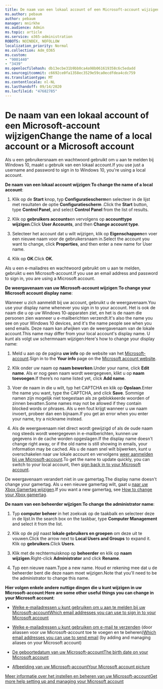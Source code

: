 ```yaml
---
title: De naam van een lokaal account of een Microsoft-account wijzigen
ms.author: pebaum
author: pebaum
manager: mnirkhe
ms.audience: Admin
ms.topic: article
ms.service: o365-administration
ROBOTS: NOINDEX, NOFOLLOW
localization_priority: Normal
ms.collection: Adm_O365
ms.custom:
- "9001440"
- "3439"
ms.openlocfilehash: db13ecbe31b9bb0ca4a98b061619358c6c5edadd
ms.sourcegitcommit: c6692ce0fa1358ec3529e59ca0ecdfdea4cdc759
ms.translationtype: MT
ms.contentlocale: nl-NL
ms.lasthandoff: 09/14/2020
ms.locfileid: "47682785"
---
```

# <a name="change-the-name-of-a-local-account-or-a-microsoft-account"></a><span data-ttu-id="933a1-102">De naam van een lokaal account of een Microsoft-account wijzigen</span><span class="sxs-lookup"><span data-stu-id="933a1-102">Change the name of a local account or a Microsoft account</span></span>

<span data-ttu-id="933a1-103">Als u een gebruikersnaam en wachtwoord gebruikt om u aan te melden bij Windows 10, maakt u gebruik van een lokaal account.</span><span class="sxs-lookup"><span data-stu-id="933a1-103">If you use just a username and password to sign in to Windows 10, you're using a local account.</span></span> 

<span data-ttu-id="933a1-104">**De naam van een lokaal account wijzigen**:</span><span class="sxs-lookup"><span data-stu-id="933a1-104">**To change the name of a local account**:</span></span>

1. <span data-ttu-id="933a1-105">Klik op de **Start** knop, typ **Configuratiescherm**en selecteer in de lijst met resultaten de optie **Configuratiescherm** .</span><span class="sxs-lookup"><span data-stu-id="933a1-105">Click the **Start** button, type **Control Panel**, and select **Control Panel** from the list of results.</span></span>

2. <span data-ttu-id="933a1-106">Klik op **gebruikers accounts**en vervolgens op **accounttype wijzigen**.</span><span class="sxs-lookup"><span data-stu-id="933a1-106">Click **User Accounts**, and then **Change account type**.</span></span>

3. <span data-ttu-id="933a1-107">Selecteer het account dat u wilt wijzigen, klik op **Eigenschappen**en voer een nieuwe naam voor de gebruikersnaam in.</span><span class="sxs-lookup"><span data-stu-id="933a1-107">Select the account you want to change, click **Properties**, and then enter a new name for User name.</span></span>

4. <span data-ttu-id="933a1-108">Klik op **OK**.</span><span class="sxs-lookup"><span data-stu-id="933a1-108">Click **OK**.</span></span>

<span data-ttu-id="933a1-109">Als u een e-mailadres en wachtwoord gebruikt om u aan te melden, gebruikt u een Microsoft-account.</span><span class="sxs-lookup"><span data-stu-id="933a1-109">If you use an email address and password to sign in, you are using a Microsoft account.</span></span>

<span data-ttu-id="933a1-110">**De weergavenaam van uw Microsoft-account wijzigen**:</span><span class="sxs-lookup"><span data-stu-id="933a1-110">**To change your Microsoft account display name**:</span></span>

<span data-ttu-id="933a1-111">Wanneer u zich aanmeldt bij uw account, gebruikt u de weergavenaam.</span><span class="sxs-lookup"><span data-stu-id="933a1-111">You use your display name whenever you sign in to your account.</span></span> <span data-ttu-id="933a1-112">Het is ook de naam die u op uw Windows 10-apparaten ziet, en het is de naam die personen zien wanneer u e-mailberichten verzendt.</span><span class="sxs-lookup"><span data-stu-id="933a1-112">It's also the name you see on your Windows 10 devices, and it's the name people see when you send emails.</span></span> <span data-ttu-id="933a1-113">Deze naam kan afwijken van de weergavenaam van de lokale account.</span><span class="sxs-lookup"><span data-stu-id="933a1-113">This name may differ from your local account's display name.</span></span> <span data-ttu-id="933a1-114">U kunt als volgt uw schermnaam wijzigen:</span><span class="sxs-lookup"><span data-stu-id="933a1-114">Here's how to change your display name:</span></span>

1. <span data-ttu-id="933a1-115">Meld u aan op de pagina **uw info** op de website van het [Microsoft-account](https://account.microsoft.com/).</span><span class="sxs-lookup"><span data-stu-id="933a1-115">Sign in to the **Your info** page on the [Microsoft account website](https://account.microsoft.com/).</span></span>

2. <span data-ttu-id="933a1-116">Klik onder uw naam op **naam bewerken**.</span><span class="sxs-lookup"><span data-stu-id="933a1-116">Under your name, click **Edit name**.</span></span> <span data-ttu-id="933a1-117">Als er nog geen naam wordt weergegeven, klikt u op **naam toevoegen**.</span><span class="sxs-lookup"><span data-stu-id="933a1-117">If there’s no name listed yet, click **Add name**.</span></span> 

3. <span data-ttu-id="933a1-118">Voer de naam in die u wilt, typ het CAPTCHA en klik op **Opslaan**.</span><span class="sxs-lookup"><span data-stu-id="933a1-118">Enter the name you want, type the CAPTCHA, and click **Save**.</span></span> <span data-ttu-id="933a1-119">Sommige namen zijn mogelijk niet toegestaan als ze geblokkeerde woorden of zinnen bevatten.</span><span class="sxs-lookup"><span data-stu-id="933a1-119">Some names may not be allowed if they contain blocked words or phrases.</span></span> <span data-ttu-id="933a1-120">Als u een fout krijgt wanneer u uw naam invoert, probeer dan een bijnaam.</span><span class="sxs-lookup"><span data-stu-id="933a1-120">If you get an error when you enter your name, try a nickname instead.</span></span>

4. <span data-ttu-id="933a1-121">Als de weergavenaam niet direct wordt gewijzigd of als de oude naam nog steeds wordt weergegeven in e-mailberichten, kunnen uw gegevens in de cache worden opgeslagen.</span><span class="sxs-lookup"><span data-stu-id="933a1-121">If the display name doesn't change right away, or if the old name is still showing in emails, your information may be cached.</span></span> <span data-ttu-id="933a1-122">Als u de naam snel wilt bijwerken, kunt u overschakelen naar uw lokale account en vervolgens [weer aanmelden bij uw Microsoft-account](https://account.microsoft.com/).</span><span class="sxs-lookup"><span data-stu-id="933a1-122">To get the name to update quickly, you can switch to your local account, then [sign back in to your Microsoft account](https://account.microsoft.com/).</span></span>

<span data-ttu-id="933a1-123">De weergavenaam verandert niet in uw gamertag.</span><span class="sxs-lookup"><span data-stu-id="933a1-123">The display name doesn't change your gamertag.</span></span> <span data-ttu-id="933a1-124">Als u een nieuwe gamertag wilt, gaat u [naar uw Xbox Gamertag wijzigen](https://support.xbox.com/id-ID/account-management/change-xbox-live-gamertag).</span><span class="sxs-lookup"><span data-stu-id="933a1-124">If you want a new gamertag, see [How to change your Xbox gamertag](https://support.xbox.com/id-ID/account-management/change-xbox-live-gamertag).</span></span>

<span data-ttu-id="933a1-125">**De naam van een beheerder wijzigen**:</span><span class="sxs-lookup"><span data-stu-id="933a1-125">**To change the administrator name**:</span></span>

1. <span data-ttu-id="933a1-126">Typ **computer beheer** in het zoekvak op de taakbalk en selecteer deze in de lijst.</span><span class="sxs-lookup"><span data-stu-id="933a1-126">In the search box on the taskbar, type **Computer Management** and select it from the list.</span></span>

2. <span data-ttu-id="933a1-127">Klik op de pijl naast **lokale gebruikers en groepen** om deze uit te vouwen.</span><span class="sxs-lookup"><span data-stu-id="933a1-127">Click the arrow next to **Local Users and Groups** to expand it.</span></span> <span data-ttu-id="933a1-128">Klik op **gebruikers**.</span><span class="sxs-lookup"><span data-stu-id="933a1-128">Click **Users**.</span></span>

3. <span data-ttu-id="933a1-129">Klik met de rechtermuisknop op **beheerder** en klik op **naam wijzigen**.</span><span class="sxs-lookup"><span data-stu-id="933a1-129">Right-click **Administrator** and click **Rename**.</span></span>

4. <span data-ttu-id="933a1-130">Typ een nieuwe naam.</span><span class="sxs-lookup"><span data-stu-id="933a1-130">Type a new name.</span></span> <span data-ttu-id="933a1-131">Houd er rekening mee dat u de beheerder bent die deze naam moet wijzigen.</span><span class="sxs-lookup"><span data-stu-id="933a1-131">Note that you'll need to be the administrator to change this name.</span></span>

<span data-ttu-id="933a1-132">**Hier volgen enkele andere nuttige dingen die u kunt wijzigen in uw Microsoft-account**:</span><span class="sxs-lookup"><span data-stu-id="933a1-132">**Here are some other useful things you can change in your Microsoft account**:</span></span>

- [<span data-ttu-id="933a1-133">Welke e-mailadressen u kunt gebruiken om u aan te melden bij uw Microsoft-account</span><span class="sxs-lookup"><span data-stu-id="933a1-133">Which email addresses you can use to sign in to your Microsoft account</span></span>](https://support.microsoft.com/help/4026162)

- <span data-ttu-id="933a1-134">[Welke e-mailadressen u kunt gebruiken om e-mail te verzenden](https://support.microsoft.com/help/12407) (door aliassen voor uw Microsoft-account toe te voegen en te beheren)</span><span class="sxs-lookup"><span data-stu-id="933a1-134">[Which email addresses you can use to send email](https://support.microsoft.com/help/12407) (by adding and managing aliases on your Microsoft account)</span></span>

- [<span data-ttu-id="933a1-135">De geboortedatum van uw Microsoft-account</span><span class="sxs-lookup"><span data-stu-id="933a1-135">The birth date on your Microsoft account</span></span>](https://support.microsoft.com/help/12411)

- [<span data-ttu-id="933a1-136">Afbeelding van uw Microsoft-account</span><span class="sxs-lookup"><span data-stu-id="933a1-136">Your Microsoft account picture</span></span>](https://support.microsoft.com/help/4026790)

[<span data-ttu-id="933a1-137">Meer informatie over het instellen en beheren van uw Microsoft-account</span><span class="sxs-lookup"><span data-stu-id="933a1-137">Get more help setting up and managing your Microsoft account</span></span>](https://support.microsoft.com/hub/4294457/microsoft-account-help#manage-account)